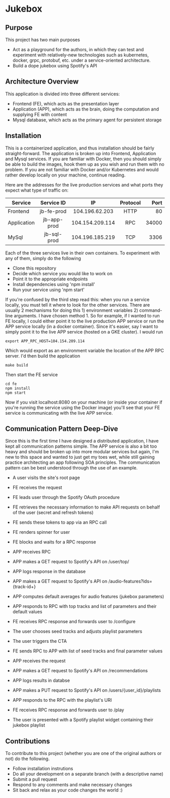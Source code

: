 # Jukebox

## Purpose

This project has two main purposes

- Act as a playground for the authors, in which they can test and experiment with relatively-new technologies such as kubernetes, docker, grpc, protobuf, etc. under a service-oriented architecture. 
- Build a dope jukebox using Spotify's API

## Architecture Overview
This application is divided into three different services:

- Frontend (FE), which acts as the presentation layer
- Application (APP), which acts as the brain, doing the computation and supplying FE with content
- Mysql database, which acts as the primary agent for persistent storage

## Installation
This is a containerized application, and thus installation should be fairly straight-forward. The application is broken up into Frontend, Application and Mysql services. If you are familiar with Docker, then you should simply be able to build the images, hook them up as you wish and run them with no problem. If you are not familiar with Docker and/or Kubernetes and would rather develop locally on your machine, continue reading.

Here are the addresses for the live production services and what ports they expect what type of traffic on:


| Service        | Service ID           | IP  | Protocol | Port |
| ------------- |:-------------:|:--------:|:--------:|--------:|
| Frontend     |jb-fe-prod | 104.196.62.203 | HTTP | 80
|Application     | jb-app-prod      |   104.154.209.114 | RPC | 34000
| MySql | jb-sql-prod | 104.196.185.219 | TCP | 3306


Each of the three services live in their own containers. To experiment with any of them, simply do the following

- Clone this repository
- Decide which service you would like to work on
- Point it to the appropriate endpoints
- Install dependencies using 'npm install'
- Run your service using 'npm start'

If you're confused by the third step read this: when you run a service locally, you must tell it where to look for the other services. There are usually 2 mechanisms for doing this 1) environment variables 2) command-line arguments. I have chosen method 1. So for example, if I wanted to run FE locally, I could either point it to the live production APP service or run the APP service locally (in a docker container). Since it's easier, say I want to simply point it to the live APP service (hosted on a GKE cluster). I would run 
```{r, engine='bash', count_lines}
export APP_RPC_HOST=104.154.209.114
``` 
Which would export as an environment variable the location of the APP RPC server. I'd then build the application 
```{r, engine='bash', count_lines}
make build
```
Then start the FE service

```{r, engine='bash', count_lines}
cd fe
npm install
npm start
```

Now if you visit localhost:8080 on your machine (or inside your container if you're running the service using the Docker image) you'll see that your FE service is communicating with the live APP service. 

## Communication Pattern Deep-Dive
Since this is the first time I have designed a distributed application, I have kept all communication patterns simple. The APP service is also a bit too heavy and should be broken up into more modular services but again, I'm new to this space and wanted to just get my toes wet, while still gaining practice architecting an app following SOA principles. The communication pattern can be best understood through the use of an example. 

- A user visits the site's root page 
- FE receives the request
- FE leads user through the Spotify OAuth procedure 
- FE retrieves the necessary information to make API requests on behalf of the user (secret and refresh tokens) 
- FE sends these tokens to app via an RPC call
- FE renders spinner for user
- FE blocks and waits for a RPC response

- APP receives RPC
- APP makes a GET request to Spotify's API on /user/top/ 
- APP logs response in the database 
- APP makes a GET request to Spotify's API on /audio-features?ids={track-id+}
- APP computes default averages for audio features (jukebox parameters)
- APP responds to RPC with top tracks and list of parameters and their default values  

- FE receives RPC response and forwards user to /configure
- The user chooses seed tracks and adjusts playlist parameters
- The user triggers the CTA 
- FE sends RPC to APP with list of seed tracks and final parameter values

- APP receives the request
- APP makes a GET request to Spotify's API on /recommendations
- APP logs results in databse
- APP makes a PUT request to Spotify's API on /users/{user_id}/playlists
- APP responds to the RPC with the playlist's URI

- FE receives RPC response and forwards user to /play 
- The user is presented with a Spotify playlist widget containing their jukebox playlist

## Contributions
To contribute to this project (whether you are one of the original authors or not) do the following.
- Follow installation instrutions
- Do all your development on a separate branch (with a descriptive name)
- Submit a pull request
- Respond to any comments and make necessary changes
- Sit back and relax as your code changes the world :)
